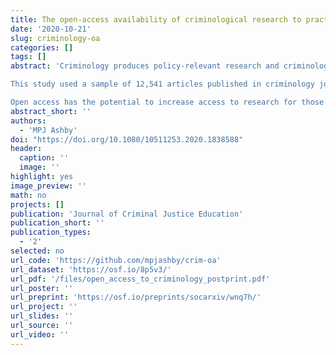 ```yaml
---
title: The open-access availability of criminological research to practitioners and policy makers
date: '2020-10-21'
slug: criminology-oa
categories: []
tags: []
abstract: 'Criminology produces policy-relevant research and criminologists often seek to influence practice, but most criminological research is confined to expensive subscription journals. This disadvantages researchers in the global south, policy makers and practitioners who have the skills to use research findings but do not have journal subscriptions. Open access seeks to increase availability of research, but take-up among criminologists has been low. 

This study used a sample of 12,541 articles published in criminology journals between 2017 and 2019 to estimate the proportion of articles available via different types of open access. Overall 22% of research was available to non-subscribers, about half that found in other disciplines, even though authors had the right to make articles open without payment in at least 95% of cases. Open access was even less common in many leading journals and among researchers in the United States.

Open access has the potential to increase access to research for those outside academia, but few scholars exercise their existing rights to distribute freely the submitted or accepted versions of their articles online. Policies to incentivise authors to make research open access where possible are needed unlock the benefits of greater access to criminological research.'
abstract_short: ''
authors:
  - 'MPJ Ashby'
doi: "https://doi.org/10.1080/10511253.2020.1838588"
header:
  caption: ''
  image: ''
highlight: yes
image_preview: ''
math: no
projects: []
publication: 'Journal of Criminal Justice Education'
publication_short: ''
publication_types:
  - '2'
selected: no
url_code: 'https://github.com/mpjashby/crim-oa'
url_dataset: 'https://osf.io/8p5v3/'
url_pdf: '/files/open_access_to_criminology_postprint.pdf'
url_poster: ''
url_preprint: 'https://osf.io/preprints/socarxiv/wnq7h/'
url_project: ''
url_slides: ''
url_source: ''
url_video: ''
---
```

